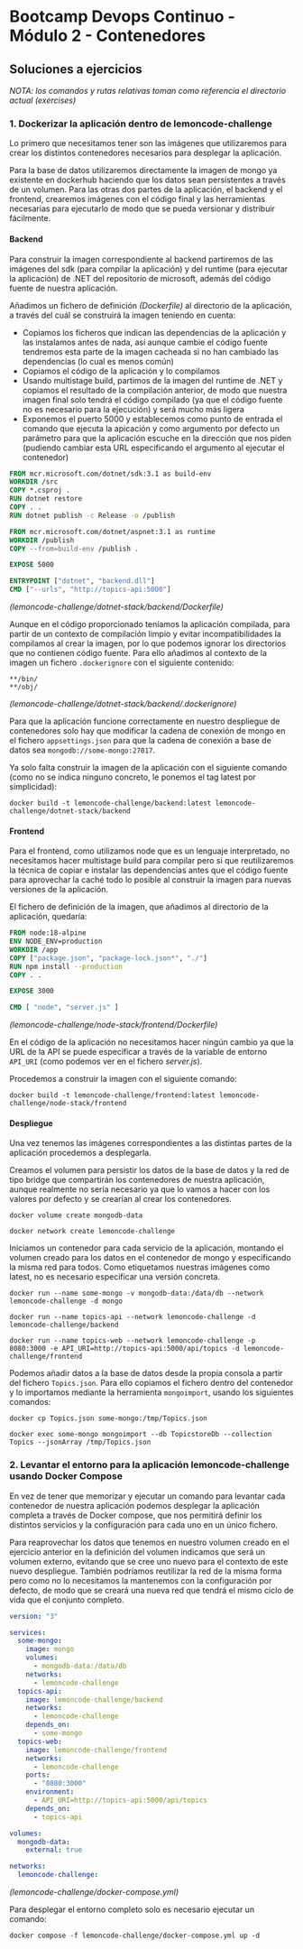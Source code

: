 # Bootcamp Devops Continuo - Módulo 2 - Contenedores

## Soluciones a ejercicios

*NOTA: los comandos y rutas relativas toman como referencia el directorio actual (exercises)*

### 1. Dockerizar la aplicación dentro de lemoncode-challenge

Lo primero que necesitamos tener son las imágenes que utilizaremos para crear los distintos contenedores necesarios para desplegar la aplicación.

Para la base de datos utilizaremos directamente la imagen de mongo ya existente en dockerhub haciendo que los datos sean persistentes a través de un volumen. Para las otras dos partes de la aplicación, el backend y el frontend, crearemos imágenes con el código final y las herramientas necesarias para ejecutarlo de modo que se pueda versionar y distribuir fácilmente.

#### Backend

Para construir la imagen correspondiente al backend partiremos de las imágenes del sdk (para compilar la aplicación) y del runtime (para ejecutar la aplicación) de .NET del repositorio de microsoft, además del código fuente de nuestra aplicación.

Añadimos un fichero de definición *(Dockerfile)* al directorio de la aplicación, a través del cuál se construirá la imagen teniendo en cuenta:

* Copiamos los ficheros que indican las dependencias de la aplicación y las instalamos antes de nada, así aunque cambie el código fuente tendremos esta parte de la imagen cacheada si no han cambiado las dependencias (lo cual es menos común)
* Copiamos el código de la aplicación y lo compilamos
* Usando multistage build, partimos de la imagen del runtime de .NET y copiamos el resultado de la compilación anterior, de modo que nuestra imagen final solo tendrá el código compilado (ya que el código fuente no es necesario para la ejecución) y será mucho más ligera
* Exponemos el puerto 5000 y establecemos como punto de entrada el comando que ejecuta la apicación y como argumento por defecto un parámetro para que la aplicación escuche en la dirección que nos piden (pudiendo cambiar esta URL especificando el argumento al ejecutar el contenedor)


```dockerfile
FROM mcr.microsoft.com/dotnet/sdk:3.1 as build-env
WORKDIR /src
COPY *.csproj .
RUN dotnet restore
COPY . .
RUN dotnet publish -c Release -o /publish

FROM mcr.microsoft.com/dotnet/aspnet:3.1 as runtime
WORKDIR /publish
COPY --from=build-env /publish .

EXPOSE 5000

ENTRYPOINT ["dotnet", "backend.dll"]
CMD ["--urls", "http://topics-api:5000"]
```
*(lemoncode-challenge/dotnet-stack/backend/Dockerfile)*

Aunque en el código proporcionado teníamos la aplicación compilada, para partir de un contexto de compilación limpio y evitar incompatibilidades la compilamos al crear la imagen, por lo que podemos ignorar los directorios que no contienen código fuente. Para ello añadimos al contexto de la imagen un fichero `.dockerignore` con el siguiente contenido:

```
**/bin/
**/obj/
```
*(lemoncode-challenge/dotnet-stack/backend/.dockerignore)*

Para que la aplicación funcione correctamente en nuestro despliegue de contenedores solo hay que modificar la cadena de conexión de mongo en el fichero `appsettings.json` para que la cadena de conexión a base de datos sea `mongodb://some-mongo:27017`.

Ya solo falta construir la imagen de la aplicación con el siguiente comando (como no se indica ninguno concreto, le ponemos el tag latest por simplicidad):

`docker build -t lemoncode-challenge/backend:latest lemoncode-challenge/dotnet-stack/backend`

#### Frontend

Para el frontend, como utilizamos node que es un lenguaje interpretado, no necesitamos hacer multistage build para compilar pero si que reutilizaremos la técnica de copiar e instalar las dependencias antes que el código fuente para aprovechar la caché todo lo posible al construir la imagen para nuevas versiones de la aplicación.

El fichero de definición de la imagen, que añadimos al directorio de la aplicación, quedaría:

```dockerfile
FROM node:18-alpine
ENV NODE_ENV=production
WORKDIR /app
COPY ["package.json", "package-lock.json*", "./"]
RUN npm install --production
COPY . .

EXPOSE 3000

CMD [ "node", "server.js" ]
```
*(lemoncode-challenge/node-stack/frontend/Dockerfile)*

En el código de la aplicación no necesitamos hacer ningún cambio ya que la URL de la API se puede especificar a través de la variable de entorno `API_URI` (como podemos ver en el fichero *server.js*).

Procedemos a construir la imagen con el siguiente comando:

`docker build -t lemoncode-challenge/frontend:latest lemoncode-challenge/node-stack/frontend`

#### Despliegue

Una vez tenemos las imágenes correspondientes a las distintas partes de la aplicación procedemos a desplegarla.

Creamos el volumen para persistir los datos de la base de datos y la red de tipo bridge que compartirán los contenedores de nuestra aplicación, aunque realmente no sería necesario ya que lo vamos a hacer con los valores por defecto y se crearían al crear los contenedores.

`docker volume create mongodb-data`

`docker network create lemoncode-challenge`

Iniciamos un contenedor para cada servicio de la aplicación, montando el volumen creado para los datos en el contenedor de mongo y especificando la misma red para todos. Como etiquetamos nuestras imágenes como latest, no es necesario especificar una versión concreta.

`docker run --name some-mongo -v mongodb-data:/data/db --network lemoncode-challenge -d mongo`

`docker run --name topics-api --network lemoncode-challenge -d lemoncode-challenge/backend`

`docker run --name topics-web --network lemoncode-challenge -p 8080:3000 -e API_URI=http://topics-api:5000/api/topics -d lemoncode-challenge/frontend`

Podemos añadir datos a la base de datos desde la propia consola a partir del fichero `Topics.json`. Para ello copiamos el fichero dentro del contenedor y lo importamos mediante la herramienta `mongoimport`, usando los siguientes comandos:

`docker cp Topics.json some-mongo:/tmp/Topics.json`

`docker exec some-mongo mongoimport --db TopicstoreDb --collection Topics --jsonArray /tmp/Topics.json`

### 2. Levantar el entorno para la aplicación lemoncode-challenge usando Docker Compose

En vez de tener que memorizar y ejecutar un comando para levantar cada contenedor de nuestra aplicación podemos desplegar la aplicación completa a través de Docker compose, que nos permitirá definir los distintos servicios y la configuración para cada uno en un único fichero.

Para reaprovechar los datos que tenemos en nuestro volumen creado en el ejercicio anterior en la definición del volumen indicamos que será un volumen externo, evitando que se cree uno nuevo para el contexto de este nuevo despliegue. También podríamos reutilizar la red de la misma forma pero como no lo necesitamos la mantenemos con la configuración por defecto, de modo que se creará una nueva red que tendrá el mismo ciclo de vida que el conjunto completo.

```yaml
version: "3"

services:
  some-mongo:
    image: mongo
    volumes:
      - mongodb-data:/data/db
    networks:
      - lemoncode-challenge
  topics-api:
    image: lemoncode-challenge/backend
    networks:
      - lemoncode-challenge
    depends_on:
      - some-mongo
  topics-web:
    image: lemoncode-challenge/frontend
    networks:
      - lemoncode-challenge
    ports:
      - "8080:3000"
    environment:
      - API_URI=http://topics-api:5000/api/topics
    depends_on:
      - topics-api

volumes:
  mongodb-data:
    external: true

networks:
  lemoncode-challenge:
```
*(lemoncode-challenge/docker-compose.yml)*

Para desplegar el entorno completo solo es necesario ejecutar un comando:

`docker compose -f lemoncode-challenge/docker-compose.yml up -d`
